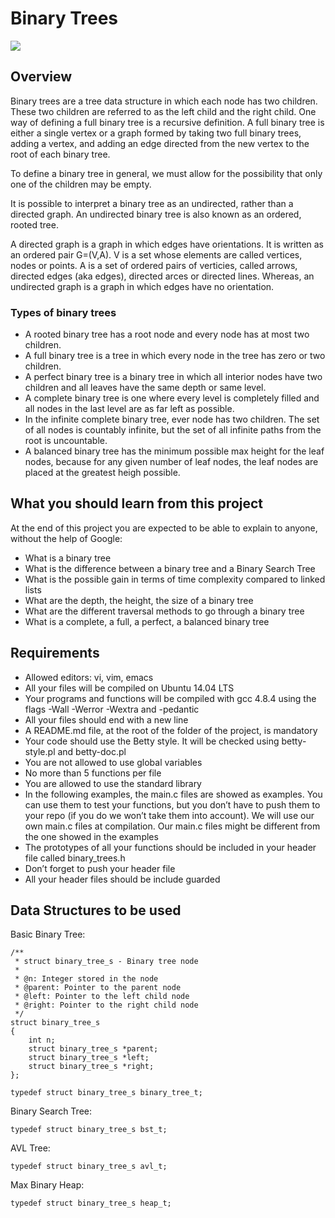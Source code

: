 # Binary Trees

<img src="https://i.stack.imgur.com/9XeYs.png">

## Overview

Binary trees are a tree data structure in which each node has two children. These two children are referred to as the left child and the right child. One way of defining a full binary tree is a recursive definition. A full binary tree is either a single vertex or a graph formed by taking two full binary trees, adding a vertex, and adding an edge directed from the new vertex to the root of each binary tree.

To define a binary tree in general, we must allow for the possibility that only one of the children may be empty.

It is possible to interpret a binary tree as an undirected, rather than a directed graph. An undirected binary tree is also known as an ordered, rooted tree.

A directed graph is a graph in which edges have orientations. It is written as an ordered pair G=(V,A). V is a set whose elements are called vertices, nodes or points. A is a set of ordered pairs of verticies, called arrows, directed edges (aka edges), directed arces or directed lines. Whereas, an undirected graph is a graph in which edges have no orientation.

### Types of binary trees

* A rooted binary tree has a root node and every node has at most two children.
* A full binary tree is a tree in which every node in the tree has zero or two children.
* A perfect binary tree is a binary tree in which all interior nodes have two children and all leaves have the same depth or same level.
* A complete binary tree is one where every level is completely filled and all nodes in the last level are as far left as possible.
* In the infinite complete binary tree, ever node has two children. The set of all nodes is countably infinite, but the set of all infinite paths from the root is uncountable.
* A balanced binary tree has the minimum possible max height for the leaf nodes, because for any given number of leaf nodes, the leaf nodes are placed at the greatest heigh possible.

## What you should learn from this project

At the end of this project you are expected to be able to explain to anyone, without the help of Google:

* What is a binary tree
* What is the difference between a binary tree and a Binary Search Tree
* What is the possible gain in terms of time complexity compared to linked lists
* What are the depth, the height, the size of a binary tree
* What are the different traversal methods to go through a binary tree
* What is a complete, a full, a perfect, a balanced binary tree

## Requirements

* Allowed editors: vi, vim, emacs
* All your files will be compiled on Ubuntu 14.04 LTS
* Your programs and functions will be compiled with gcc 4.8.4 using the flags -Wall -Werror -Wextra and -pedantic
* All your files should end with a new line
* A README.md file, at the root of the folder of the project, is mandatory
* Your code should use the Betty style. It will be checked using betty-style.pl and betty-doc.pl
* You are not allowed to use global variables
* No more than 5 functions per file
* You are allowed to use the standard library
* In the following examples, the main.c files are showed as examples. You can use them to test your functions, but you don’t have to push them to your repo (if you do we won’t take them into account). We will use our own main.c files at compilation. Our main.c files might be different from the one showed in the examples
* The prototypes of all your functions should be included in your header file called binary_trees.h
* Don’t forget to push your header file
* All your header files should be include guarded

## Data Structures to be used

Basic Binary Tree:
```
/**
 * struct binary_tree_s - Binary tree node
 *
 * @n: Integer stored in the node
 * @parent: Pointer to the parent node
 * @left: Pointer to the left child node
 * @right: Pointer to the right child node
 */
struct binary_tree_s
{
    int n;
    struct binary_tree_s *parent;
    struct binary_tree_s *left;
    struct binary_tree_s *right;
};

typedef struct binary_tree_s binary_tree_t;
```

Binary Search Tree:
```
typedef struct binary_tree_s bst_t;
```

AVL Tree:
```
typedef struct binary_tree_s avl_t;
```

Max Binary Heap:
```
typedef struct binary_tree_s heap_t;
```
